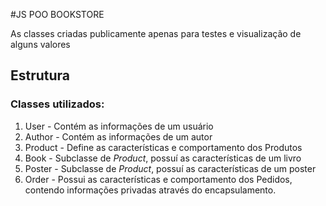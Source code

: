 #JS POO BOOKSTORE

As classes criadas publicamente apenas para testes e visualização de alguns valores

## Estrutura

### Classes utilizados:
1. User - Contém as informações de um usuário
2. Author - Contém as informações de um autor
3. Product - Define as características e comportamento dos Produtos
4. Book - Subclasse de *Product*, possuí as características de um livro
5. Poster - Subclasse de *Product*, possuí as características de um poster
6. Order - Possui as características e comportamento dos Pedidos, contendo informações privadas através do encapsulamento.